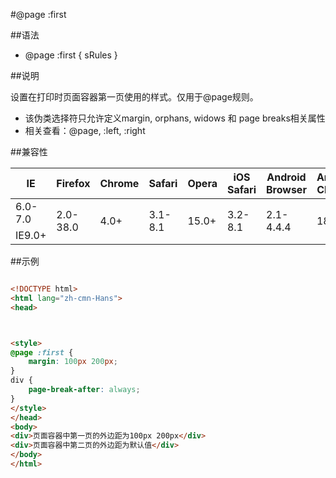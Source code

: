 #@page :first

##语法

- @page :first { sRules }


##说明

设置在打印时页面容器第一页使用的样式。仅用于@page规则。

- 该伪类选择符只允许定义margin, orphans, widows 和 page breaks相关属性
- 相关查看：@page, :left, :right


##兼容性


<table class="compatible">
<thead>
	<tr>
		<th>IE</th>
		<th>Firefox</th>
		<th>Chrome</th>
		<th>Safari</th>
		<th>Opera</th>
		<th>iOS Safari</th>
		<th>Android Browser</th>
		<th>Android Chrome</th>
	</tr>
</thead>
<tbody>
	<tr>
		<td class="unsupport">6.0-7.0</td>
		<td class="unsupport" rowspan="2">2.0-38.0</td>
		<td class="support" rowspan="2">4.0+</td>
		<td class="unsupport" rowspan="2">3.1-8.1</td>
		<td class="support" rowspan="2">15.0+</td>
		<td class="unsupport" rowspan="2">3.2-8.1</td>
		<td class="unknown" rowspan="2">2.1-4.4.4</td>
		<td class="support" rowspan="2">18.0+</td>
	</tr>
	<tr>
		<td class="support">IE9.0+</td>
	</tr>
</tbody>
</table>




##示例

```html

<!DOCTYPE html>
<html lang="zh-cmn-Hans">
<head>



<style>
@page :first {
	margin: 100px 200px;
}
div {
	page-break-after: always;
}
</style>
</head>
<body>
<div>页面容器中第一页的外边距为100px 200px</div>
<div>页面容器中第二页的外边距为默认值</div>
</body>
</html>

```
